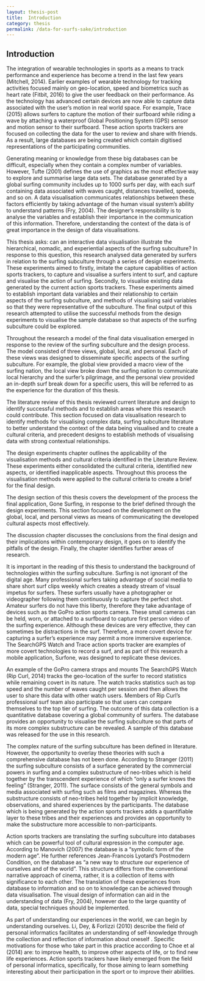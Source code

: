 ```yaml
---
layout: thesis-post
title:  Introduction
category: thesis
permalink: /data-for-surfs-sake/introduction
---
```


## Introduction

The integration of wearable technologies in sports as a means to track performance and experience has become a trend in the last few years (Mitchell, 2014). Earlier examples of wearable technology for tracking activities focused mainly on geo-location, speed and biometrics such as heart rate (Fitbit, 2016) to give the user feedback on their performance. As the technology has advanced certain devices are now able to capture data associated with the user’s motion in real world space. For example, Trace (2015) allows surfers to capture the motion of their surfboard while riding a wave by attaching a waterproof Global Positioning System (GPS) sensor and motion sensor to their surfboard. These action sports trackers are focused on collecting the data for the user to review and share with friends. As a result, large databases are being created which contain digitised representations of the participating communities. 

Generating meaning or knowledge from these big databases can be difficult, especially when they contain a complex number of variables. However, Tufte (2001) defines the use of graphics as the most effective way to explore and summarise large data sets. The database generated by a global surfing community includes up to 1000 surfs per day, with each surf containing data associated with waves caught, distances travelled, speeds, and so on. A data visualisation communicates relationships between these factors efficiently by taking advantage of the human visual system’s ability to understand patterns (Fry, 2004). The designer’s responsibility is to analyse the variables and establish their importance in the communication of this information. Therefore, understanding the context of the data is of great importance in the design of data visualisations.

This thesis asks: can an interactive data visualisation illustrate the hierarchical, nomadic, and experiential aspects of the surfing subculture? In response to this question, this research analysed data generated by surfers in relation to the surfing subculture through a series of design experiments. These experiments aimed to firstly, imitate the capture capabilities of action sports trackers, to capture and visualise a surfers intent to surf, and capture and visualise the action of surfing. Secondly, to visualise existing data generated by the current action sports trackers. These experiments aimed to establish important data variables and their relationship to certain aspects of the surfing subculture, and methods of visualising said variables so that they were representative of the subculture. The final output of this research attempted to utilise the successful methods from the design experiments to visualise the sample database so that aspects of the surfing subculture could be explored.

Throughout the research a model of the final data visualisation emerged in response to the review of the surfing subculture and the design process. The model consisted of three views, global, local, and personal. Each of these views was designed to disseminate specific aspects of the surfing subculture. For example, the global view provided a macro view of the surfing nation, the local view broke down the surfing nation to communicate local hierarchy and the surfer’s pilgrimage, and the personal view provided an in-depth surf break down for a specific users, this will be referred to as the experience for the duration of this thesis.

The literature review of this thesis reviewed current literature and design to identify successful methods and to establish areas where this research could contribute. This section focused on data visualisation research to identify methods for visualising complex data, surfing subculture literature to better understand the context of the data being visualised and to create a cultural criteria, and precedent designs to establish methods of visualising data with strong contextual relationships.

The design experiments chapter outlines the applicability of the visualisation methods and cultural criteria identified in the Literature Review. These experiments either consolidated the cultural criteria, identified new aspects, or identified inapplicable aspects. Throughout this process the visualisation methods were applied to the cultural criteria to create a brief for the final design.

The design section of this thesis covers the development of the process the final application, Gone Surfing, in response to the brief defined through the design experiments. This section focused on the development  on the global, local, and personal views as means of communicating the developed cultural aspects most effectively.

The discussion chapter discusses the conclusions from the final design and their implications within contemporary design, it goes on to identify the pitfalls of the design. Finally, the chapter identifies further areas of research.

It is important in the reading of this thesis to understand the background of technologies within the surfing subculture. Surfing is not ignorant of the digital age. Many professional surfers taking advantage of social media to share short surf clips weekly which creates a steady stream of visual impetus for surfers. These surfers usually have a photographer or videographer following them continuously to capture the perfect shot. Amateur surfers do not have this liberty, therefore they take advantage of devices such as the GoPro action sports camera. These small cameras can be held, worn, or attached to a surfboard to capture first person video of the surfing experience. Although these devices are very effective, they can sometimes be distractions in the surf. Therefore, a more covert device for capturing a surfer’s experience may permit a more immersive experience. The SearchGPS Watch and Trace action sports tracker are examples of more covert technologies to record a surf, and as part of this research a mobile application, Surfone, was designed to replicate these devices.

An example of the GoPro camera straps and mounts
The SearchGPS Watch (Rip Curl, 2014) tracks the geo-location of the surfer to record statistics while remaining covert in its nature. The watch tracks statistics such as top speed and the number of waves caught per session and then allows the user to share this data with other watch users. Members of Rip Curl’s professional surf team also participate so that users can compare themselves to the top tier of surfing. The outcome of this data collection is a quantitative database covering a global community of surfers. The database provides an opportunity to visualise the surfing subculture so that parts of its more complex substructure can be revealed. A sample of this database was released for the use in this research.

The complex nature of the surfing subculture has been defined in literature. However, the opportunity to overlay these theories with such a comprehensive database has not been done. According to Stranger (2011) the surfing subculture consists of a surface generated by the commercial powers in surfing and a complex substructure of neo-tribes which is held together by the transcendent experience of which “only a surfer knows the feeling” (Stranger, 2011). The surface consists of the general symbols and media associated with surfing such as films and magazines. Whereas the substructure consists of neo-tribes held together by implicit knowledge, observations, and shared experiences by the participants. The database which is being generated by the action sports trackers adds a quantifiable layer to these tribes and their experiences and provides an opportunity to make the substructure more accessible to non-participants.

Action sports trackers are translating the surfing subculture into databases which can be powerful tool of cultural expression in the computer age. According to Manovich (2007) the database is a “symbolic form of the modern age”. He further references Jean-Francois Lyotard’s Postmodern Condition, on the database as “a new way to structure our experience of ourselves and of the world”. This structure differs from the conventional narrative approach of cinema, rather, it is a collection of items with significance to each other. The translation of these experiences from database to information and so on to knowledge can be achieved through data visualisation. The visual design of information can aid in the understanding of data (Fry, 2004), however due to the large quantity of data, special techniques should be implemented.

As part of understanding our experiences in the world, we can begin by understanding ourselves. Li, Dey, & Forlizzi (2010) describe the field of personal informatics facilitates an understanding of self-knowledge through the collection and reflection of information about oneself . Specific motivations for those who take part in this practice according to Choe et al (2014) are: to improve health, to improve other aspects of life, or to find new life experiences. Action sports trackers have likely emerged from the field of personal informatics, specifically, for those aiming to learn something interesting about their participation in the sport or to improve their abilities.

